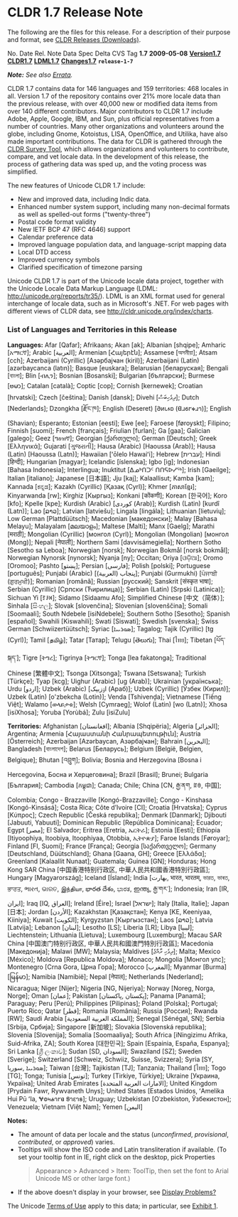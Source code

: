 # CLDR 1.7 Release Note

The following are the files for this release. For a description of their purpose
and format, see [CLDR Releases (Downloads)](index.md).

No. Date Rel. Note Data Spec Delta CVS Tag **1.7** **2009-05-08**
**[Version1.7](cldr-1-7.md)**
**[CLDR1.7](http://unicode.org/Public/cldr/1.7.0/)**
**[LDML1.7](http://www.unicode.org/reports/tr35/tr35-12.html)**
**[Changes1.7](http://www.unicode.org/cldr/bugs/locale-bugs/closed?expression=target.*1.7)**
**`release-1-7`**

***Note:** See also [Errata](http://cldr.unicode.org/errata).*

CLDR 1.7 contains data for 146 languages and 159 territories: 468 locales in
all. Version 1.7 of the repository contains over 21% more locale data than the
previous release, with over 40,000 new or modified data items from over 140
different contributors. Major contributors to CLDR 1.7 include Adobe, Apple,
Google, IBM, and Sun, plus official representatives from a number of countries.
Many other organizations and volunteers around the globe, including Gnome,
Kotoistus, LISA, OpenOffice, and Utilika, have also made important
contributions. The data for CLDR is gathered through the [CLDR Survey
Tool](http://cldr.unicode.org/index/survey-tool), which allows organizations and
volunteers to contribute, compare, and vet locale data. In the development of
this release, the process of gathering data was sped up, and the voting process
was simplified.

The new features of Unicode CLDR 1.7 include:

*   New and improved data, including Indic data.
*   Enhanced number system support, including many non-decimal formats as well
    as spelled-out forms ("twenty-three")
*   Postal code format validity
*   New IETF BCP 47 (RFC 4646) support
*   Calendar preference data
*   Improved language population data, and language-script mapping data
*   Local DTD access
*   Improved currency symbols
*   Clarified specification of timezone parsing

Unicode CLDR 1.7 is part of the Unicode locale data project, together with the
Unicode Locale Data Markup Language (LDML: <http://unicode.org/reports/tr35/>).
LDML is an XML format used for general interchange of locale data, such as in
Microsoft's .NET. For web pages with different views of CLDR data, see
<http://cldr.unicode.org/index/charts>.

### List of Languages and Territories in this Release

**Languages:** Afar \[Qafar\]; Afrikaans; Akan \[ak\]; Albanian \[shqipe\];
Amharic \[አማርኛ\]; Arabic \[‎العربية‎\]; Armenian \[Հայերէն\]; Assamese
\[অসমীয়া\]; Atsam \[cch\]; Azerbaijani (Cyrillic) \[Азәрбајҹан (kiril)\];
Azerbaijani (Latin) \[azərbaycanca (latın)\]; Basque \[euskara\]; Belarusian
\[беларуская\]; Bengali \[বাংলা\]; Blin \[ብሊን\]; Bosnian \[Bosanski\]; Bulgarian
\[български\]; Burmese \[ဗမာ\]; Catalan \[català\]; Coptic \[cop\]; Cornish
\[kernewek\]; Croatian \[hrvatski\]; Czech \[čeština\]; Danish \[dansk\]; Divehi
\[‎ދިވެހިބަސް‎\]; Dutch \[Nederlands\]; Dzongkha \[རྫོང་ཁ\]; English (Deseret)
\[𐐀𐑍𐑊𐐮𐑇 (𐐔𐐯𐑆𐐲𐑉𐐯𐐻)\]; English (Shavian); Esperanto; Estonian \[eesti\]; Ewe
\[ee\]; Faroese \[føroyskt\]; Filipino; Finnish \[suomi\]; French \[français\];
Friulian \[furlan\]; Ga \[gaa\]; Galician \[galego\]; Geez \[ግዕዝኛ\]; Georgian
\[ქართული\]; German \[Deutsch\]; Greek \[Ελληνικά\]; Gujarati \[ગુજરાતી\]; Hausa
(Arabic) \[Haoussa (Arab)\]; Hausa (Latin) \[Haoussa (Latn)\]; Hawaiian \[ʻōlelo
Hawaiʻi\]; Hebrew \[‎עברית‎\]; Hindi \[हिन्दी\]; Hungarian \[magyar\]; Icelandic
\[íslenska\]; Igbo \[ig\]; Indonesian \[Bahasa Indonesia\]; Interlingua;
Inuktitut \[ᐃᓄᒃᑎᑐᑦ ᑎᑎᕋᐅᓯᖅ\]; Irish \[Gaeilge\]; Italian \[italiano\]; Japanese
\[日本語\]; Jju \[kaj\]; Kalaallisut; Kamba \[kam\]; Kannada \[ಕನ್ನಡ\]; Kazakh
(Cyrillic) \[Қазақ (Cyrl)\]; Khmer \[ភាសាខ្មែរ\]; Kinyarwanda \[rw\]; Kirghiz
\[Кыргыз\]; Konkani \[कोंकणी\]; Korean \[한국어\]; Koro \[kfo\]; Kpelle \[kpe\];
Kurdish (Arabic) \[‎كوردی (Arab)‎\]; Kurdish (Latin) \[kurdî (Latn)\]; Lao
\[ລາວ\]; Latvian \[latviešu\]; Lingala \[lingála\]; Lithuanian \[lietuvių\]; Low
German \[Plattdüütsch\]; Macedonian \[македонски\]; Malay \[Bahasa Melayu\];
Malayalam \[മലയാളം\]; Maltese \[Malti\]; Manx \[Gaelg\]; Marathi \[मराठी\];
Mongolian (Cyrillic) \[монгол (Cyrl)\]; Mongolian (Mongolian) \[монгол (Mong)\];
Nepali \[नेपाली\]; Northern Sami \[davvisámegiella\]; Northern Sotho \[Sesotho
sa Leboa\]; Norwegian \[norsk\]; Norwegian Bokmål \[norsk bokmål\]; Norwegian
Nynorsk \[nynorsk\]; Nyanja \[ny\]; Occitan; Oriya \[ଓଡ଼ିଆ\]; Oromo \[Oromoo\];
Pashto \[‎پښتو‎\]; Persian \[‎فارسی‎\]; Polish \[polski\]; Portuguese
\[português\]; Punjabi (Arabic) \[‎پنجاب (العربية)‎\]; Punjabi (Gurmukhi)
\[ਪੰਜਾਬੀ (ਗੁਰਮੁਖੀ)\]; Romanian \[română\]; Russian \[русский\]; Sanskrit
\[संस्कृत भाषा\]; Serbian (Cyrillic) \[Српски (Ћирилица)\]; Serbian (Latin)
\[Srpski (Latinica)\]; Sichuan Yi \[ꆈꌠꉙ\]; Sidamo \[Sidaamu Afo\]; Simplified
Chinese \[中文（简体）\]; Sinhala \[සිංහල\]; Slovak \[slovenčina\]; Slovenian
\[slovenščina\]; Somali \[Soomaali\]; South Ndebele \[isiNdebele\]; Southern
Sotho \[Sesotho\]; Spanish \[español\]; Swahili \[Kiswahili\]; Swati
\[Siswati\]; Swedish \[svenska\]; Swiss German \[Schwiizertüütsch\]; Syriac
\[‎ܣܘܪܝܝܐ‎\]; Tagalog; Tajik (Cyrillic) \[tg (Cyrl)\]; Tamil \[தமிழ்\]; Tatar
\[Татар\]; Telugu \[తెలుగు\]; Thai \[ไทย\]; Tibetan \[པོད་སྐད་\]; Tigre \[ትግረ\];
Tigrinya \[ትግርኛ\]; Tonga \[lea fakatonga\]; Traditional Chinese \[繁體中文\]; Tsonga
\[Xitsonga\]; Tswana \[Setswana\]; Turkish \[Türkçe\]; Tyap \[kcg\]; Uighur
(Arabic) \[ug (Arab)\]; Ukrainian \[українська\]; Urdu \[‎اردو‎\]; Uzbek
(Arabic) \[‎اۉزبېک (Араб)‎\]; Uzbek (Cyrillic) \[Ўзбек (Кирил)\]; Uzbek (Latin)
\[o'zbekcha (Lotin)\]; Venda \[Tshivenḓa\]; Vietnamese \[Tiếng Việt\]; Walamo
\[ወላይታቱ\]; Welsh \[Cymraeg\]; Wolof (Latin) \[wo (Latn)\]; Xhosa \[isiXhosa\];
Yoruba \[Yorùbá\]; Zulu \[isiZulu\]

**Territories:** Afghanistan \[‎افغانستان‎\]; Albania \[Shqipëria\]; Algeria
\[‎الجزائر‎\]; Argentina; Armenia \[Հայաստանի Հանրապետութիւն\]; Austria
\[Österreich\]; Azerbaijan \[Azərbaycan, Азәрбајҹан\]; Bahrain \[‎البحرين‎\];
Bangladesh \[বাংলাদেশ\]; Belarus \[Беларусь\]; Belgium \[België, Belgien,
Belgique\]; Bhutan \[འབྲུག\]; Bolivia; Bosnia and Herzegovina \[Bosna i
Hercegovina, Босна и Херцеговина\]; Brazil \[Brasil\]; Brunei; Bulgaria
\[България\]; Cambodia \[កម្ពុជា\]; Canada; Chile; China \[CN, རྒྱ་ནག, ꍏꇩ, 中国\];
Colombia; Congo - Brazzaville \[Kongó-Brazzaville\]; Congo - Kinshasa
\[Kongó-Kinsásá\]; Costa Rica; Côte d’Ivoire \[CI\]; Croatia \[Hrvatska\];
Cyprus \[Κύπρος\]; Czech Republic \[Česká republika\]; Denmark \[Danmark\];
Djibouti \[Jabuuti, Yabuuti\]; Dominican Republic \[República Dominicana\];
Ecuador; Egypt \[‎مصر‎\]; El Salvador; Eritrea \[Eretria, ኤርትራ\]; Estonia
\[Eesti\]; Ethiopia \[Itiyoophiya, Itoobiya, Itoophiyaa, Otobbia, ኢትዮጵያ\]; Faroe
Islands \[Føroyar\]; Finland \[FI, Suomi\]; France \[França\]; Georgia
\[საქართველო\]; Germany \[Deutschland, Düütschland\]; Ghana \[Gaana, GH\];
Greece \[Ελλάδα\]; Greenland \[Kalaallit Nunaat\]; Guatemala; Guinea \[GN\];
Honduras; Hong Kong SAR China \[中国香港特别行政区, 中華人民共和國香港特別行政區\]; Hungary
\[Magyarország\]; Iceland \[Ísland\]; India \[‎بھارت‎, भारत, भारतम्, ভারত, ভাৰত,
ਭਾਰਤ, ભારત, ଭାରତ, இந்தியா, భారత దేశం, ಭಾರತ, ഇന്ത്യ, རྒྱ་གར་\]; Indonesia; Iran
\[IR, ‎ایران‎\]; Iraq \[IQ, ‎العراق‎\]; Ireland \[Éire\]; Israel \[‎ישראל‎\];
Italy \[Italia, Italie\]; Japan \[日本\]; Jordan \[‎الأردن‎\]; Kazakhstan
\[Қазақстан\]; Kenya \[KE, Keeniyaa, Kiiniya\]; Kuwait \[‎الكويت‎\]; Kyrgyzstan
\[Кыргызстан\]; Laos \[ລາວ\]; Latvia \[Latvija\]; Lebanon \[‎لبنان‎\]; Lesotho
\[LS\]; Liberia \[LR\]; Libya \[‎ليبيا‎\]; Liechtenstein; Lithuania \[Lietuva\];
Luxembourg \[Luxemburg\]; Macau SAR China \[中国澳门特别行政区, 中華人民共和國澳門特別行政區\];
Macedonia \[Македонија\]; Malawi \[MW\]; Malaysia; Maldives \[‎ދިވެހި ރާއްޖެ‎\];
Malta; Mexico \[México\]; Moldova \[Republica Moldova\]; Monaco; Mongolia
\[Монгол улс\]; Montenegro \[Crna Gora, Црна Гора\]; Morocco \[‎المغرب‎\];
Myanmar \[Burma\] \[မြန်မာ\]; Namibia \[Namibië\]; Nepal \[नेपाल\]; Netherlands
\[Nederland\]; Nicaragua; Niger \[Nijer\]; Nigeria \[NG, Nijeriya\]; Norway
\[Noreg, Norga, Norge\]; Oman \[‎عمان‎\]; Pakistan \[‎پاکستان‎, ‎پکستان‎\];
Panama \[Panamá\]; Paraguay; Peru \[Perú\]; Philippines \[Pilipinas\]; Poland
\[Polska\]; Portugal; Puerto Rico; Qatar \[‎قطر‎\]; Romania \[România\]; Russia
\[Россия\]; Rwanda \[RW\]; Saudi Arabia \[‎المملكة العربية السعودية‎\]; Senegal
\[Sénégal, SN\]; Serbia \[Srbija, Србија\]; Singapore \[新加坡\]; Slovakia
\[Slovenská republika\]; Slovenia \[Slovenija\]; Somalia \[Soomaaliya\]; South
Africa \[iNingizimu Afrika, Suid-Afrika, ZA\]; South Korea \[대한민국\]; Spain
\[Espainia, España, Espanya\]; Sri Lanka \[ශ්‍රී ලංකාව\]; Sudan \[SD,
‎السودان‎\]; Swaziland \[SZ\]; Sweden \[Sverige\]; Switzerland \[Schweiz,
Schwiiz, Suisse, Svizzera\]; Syria \[SY, ‎سوريا‎, ‎ܣܘܪܝܝܐ‎\]; Taiwan \[台灣\];
Tajikistan \[TJ\]; Tanzania; Thailand \[ไทย\]; Togo \[TG\]; Tonga; Tunisia
\[‎تونس‎\]; Turkey \[Tirkiye, Türkiye\]; Ukraine \[Украина, Україна\]; United
Arab Emirates \[‎الامارات العربية المتحدة‎\]; United Kingdom \[Prydain Fawr,
Rywvaneth Unys\]; United States \[Estados Unidos, ʻAmelika Hui Pū ʻIa, 𐐏𐐭𐑌𐐴𐐻𐐲𐐼
𐐝𐐻𐐩𐐻𐑅\]; Uruguay; Uzbekistan \[Oʿzbekiston, Ўзбекистон\]; Venezuela; Vietnam
\[Việt Nam\]; Yemen \[‎اليمن‎\]

**Notes:**

*   The amount of data per locale and the status (*unconfirmed*, *provisional*,
    *contributed*, or *approved*) varies.
*   Tooltips will show the ISO code and Latin transliteration if available.
    (To set your tooltip font in IE, right click on the desktop, pick Properties
    > Appearance > Advanced > Item: ToolTip, then set the font to Arial Unicode
    MS or other large font.)
*   If the above doesn't display in your browser, see [Display
    Problems?](http://www.unicode.org/help/display_problems.html)

The Unicode [Terms of Use](http://unicode.org/copyright.html) apply to this
data; in particular, see [Exhibit
1](http://unicode.org/copyright.html#Exhibit1).
